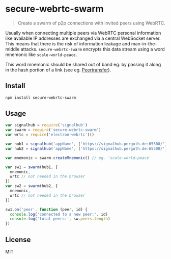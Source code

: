 # secure-webrtc-swarm

> Create a swarm of p2p connections with invited peers using WebRTC.

Usually when connecting multiple peers via WebRTC personal information like available IP addresses are exchanged via a central WebSocket server. This means that there is the risk of information leakage and man-in-the-middle attacks. `secure-webrtc-swarm` encrypts this data stream using a word mnemonic like `scale-world-peace`.

This word mnemonic should be shared out of band eg. by passing it along in the hash portion of a link (see eg. [Peertransfer](https://github.com/perguth/peertransfer/)).

## Install

```sh
npm install secure-webrtc-swarm
```

## Usage

```js
var signalhub = require('signalhub')
var swarm = require('secure-webrtc-swarm')
var wrtc = require('electron-webrtc')()

var hub1 = signalhub('appName', ['https://signalhub.perguth.de:65300/'])
var hub2 = signalhub('appName', ['https://signalhub.perguth.de:65300/'])

var mnemonic = swarm.createMnemonic() // eg. 'scale-world-peace'

var sw1 = swarm(hub1, {
  mnemonic,
  wrtc // not needed in the browser
})
var sw2 = swarm(hub2, {
  mnemonic,
  wrtc // not needed in the browser
})

sw1.on('peer', function (peer, id) {
  console.log('connected to a new peer:', id)
  console.log('total peers:', sw.peers.length)
})
```

## License

MIT
